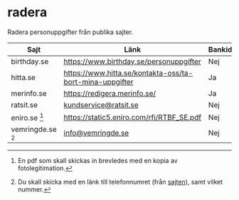 # radera
Radera personuppgifter från publika sajter.

| Sajt              | Länk                                                        | Bankid  |
| -----------       | -----------                                                 | ------- |
| birthday.se       | https://www.birthday.se/personuppgifter                     | Nej     |
| hitta.se          | https://www.hitta.se/kontakta-oss/ta-bort-mina-uppgifter    | Ja      |
| merinfo.se        | https://redigera.merinfo.se/                                | Ja      |
| ratsit.se         | [kundservice@ratsit.se](mailto:kundservice@ratsit.se)       | Nej     |
| eniro.se [^1]     | https://static5.eniro.com/rfi/RTBF_SE.pdf                   | Nej     |
| vemringde.se [^2] | [info@vemringde.se](mailto:info@vemringde.se)               | Nej     |


[^1]: En pdf som skall skickas in brevledes med en kopia av fotolegitimation.
[^2]: Du skall skicka med en länk till telefonnumret (från [sajten](https://www.vemringde.se/)), samt vilket nummer.
